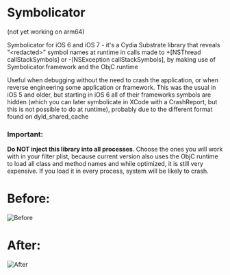 Symbolicator
============

(not yet working on arm64)

Symbolicator for iOS 6 and iOS 7 - it's a Cydia Substrate library that reveals "&lt;redacted>" symbol names at runtime in calls made to +[NSThread callStackSymbols] or -[NSException callStackSymbols], by making use of Symbolicator.framework and the ObjC runtime

Useful when debugging without the need to crash the application, or when reverse engineering some application or framework. This was the usual in iOS 5 and older, but starting in iOS 6 all of their frameworks symbols are hidden (which you can later symbolicate in XCode with a CrashReport, but this is not possible to do at runtime), probably due to the different format found on dyld_shared_cache

### Important: ######
**Do NOT inject this library into all processes**. Choose the ones you will work with in your filter plist, because current version also uses the ObjC runtime to load all class and method names and while optimized, it is still very expensive. If you load it in every process, system will be likely to crash.

Before:
============
![Before](http://i.minus.com/jfz6PHQIhjxVS.png)

After:
============
![After](http://i.minus.com/jrlBCbM6FM19C.png)
